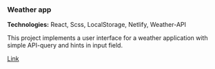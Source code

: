 ### Weather app
**Technologies:** React, Scss, LocalStorage, Netlify, Weather-API

This project implements a user interface for a weather application with simple API-query and hints in input field.

[Link](https://react-weather-app011.netlify.app/)

